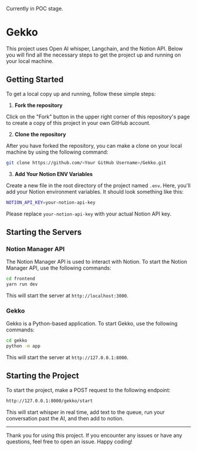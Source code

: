 Currently in POC stage. 

# Gekko

This project uses Open AI whisper, Langchain, and the Notion API. Below you will find all the necessary steps to get the project up and running on your local machine.

## Getting Started

To get a local copy up and running, follow these simple steps:

1. **Fork the repository**

Click on the "Fork" button in the upper right corner of this repository's page to create a copy of this project in your own GitHub account.

2. **Clone the repository**

After you have forked the repository, you can make a clone on your local machine by using the following command:

```bash
git clone https://github.com/<Your GitHub Username>/Gekko.git
```

3. **Add Your Notion ENV Variables**

Create a new file in the root directory of the project named `.env`. Here, you'll add your Notion environment variables. It should look something like this:

```bash
NOTION_API_KEY=your-notion-api-key
```

Please replace `your-notion-api-key` with your actual Notion API key.

## Starting the Servers

### Notion Manager API

The Notion Manager API is used to interact with Notion. To start the Notion Manager API, use the following commands:

```bash
cd frontend
yarn run dev
```

This will start the server at `http://localhost:3000`.

### Gekko

Gekko is a Python-based application. To start Gekko, use the following commands:

```bash
cd gekko
python -m app
```

This will start the server at `http://127.0.0.1:8000`.

## Starting the Project

To start the project, make a POST request to the following endpoint:

```bash
http://127.0.0.1:8000/gekko/start
```

This will start whisper in real time, add text to the queue, run your conversation past the AI, and then add to notion.

---

Thank you for using this project. If you encounter any issues or have any questions, feel free to open an issue. Happy coding!



